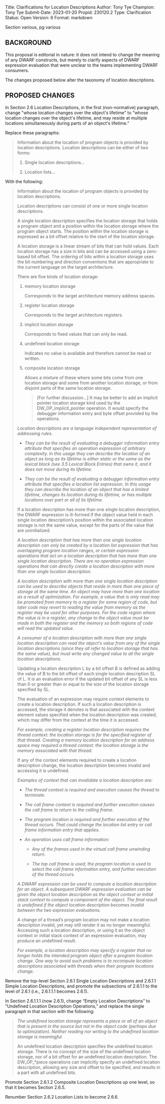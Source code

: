 Title:       Clarifications for Location Descriptions
Author:      Tony Tye
Champion:    Tony Tye
Submit-Date: 2023-01-20
Propid:      230120.2
Type:        Clarification
Status:      Open
Version:     6
Format:      markdown

Section various, pg various

BACKGROUND
----------

This proposal is editorial in nature: it does not intend to change the
meaning of any DWARF constructs, but merely to clarify aspects of
DWARF expression evaluation that were unclear to the teams implementing
DWARF consumers.

The changes proposed below alter the taxonomy of location descriptions.


PROPOSED CHANGES
----------------

In Section 2.6 Location Descriptions, in the first (non-normative)
paragraph, change "whose location changes over the object's lifetime" to
"whose location changes over the object's lifetime, and may reside at
multiple locations simultaneously during parts of an object's lifetime."

Replace these paragraphs:

> Information about the location of program objects is provided by
> location descriptions. Location descriptions can be either of two
> forms:
> 
> 1. Single location descriptions...
> 
> 2. Location lists...

With the following:

> Information about the location of program objects is provided by
> location descriptions.
> 
> Location descriptions can consist of one or more single location
> descriptions.
> 
> A single location description specifies the location storage that
> holds a program object and a position within the location storage
> where the program object starts. The position within the location
> storage is expressed as a bit offset relative to the start of the
> location storage.
> 
> A location storage is a linear stream of bits that can hold values.
> Each location storage has a size in bits and can be accessed using a
> zero-based bit offset. The ordering of bits within a location
> storage uses the bit numbering and direction conventions that are
> appropriate to the current language on the target architecture.
> 
> There are five kinds of location storage:
> 
>  1. memory location storage
> 
>     Corresponds to the target architecture memory address spaces.
> 
>  2. register location storage
> 
>     Corresponds to the target architecture registers.
> 
>  3. implicit location storage
> 
>     Corresponds to fixed values that can only be read.
> 
>  4. undefined location storage
> 
>     Indicates no value is available and therefore cannot be read or
>     written.
> 
>  5. composite location storage
> 
>     Allows a mixture of these where some bits come from one location
>     storage and some from another location storage, or from disjoint
>     parts of the same location storage.
> 
>     > [For further discussion...]
>     > It may be better to add an implicit pointer location storage
>     > kind used by the DW_OP_implicit_pointer operation. It would
>     > specify the debugger information entry and byte offset
>     > provided by the operations.
> 
> *Location descriptions are a language independent
> representation of addressing rules.*
> 
>   * *They can be the result of evaluating a debugger
>     information entry attribute that specifies an operation expression of
>     arbitrary complexity. In this usage they can describe the
>     location of an object as long as its lifetime is either static
>     or the same as the lexical block (see 3.5 Lexical Block Entries)
>     that owns it, and it does not move during its lifetime.*
> 
>   * *They can be the result of evaluating a debugger
>     information entry attribute that specifies a location list expression.
>     In this usage they can describe the location of an object that has
>     a limited lifetime, changes its location during its lifetime, or
>     has multiple locations over part or all of its lifetime.*
> 
> If a location description has more than one single location
> description, the DWARF expression is ill-formed if the object value
> held in each single location description’s position within the
> associated location storage is not the same value, except for the
> parts of the value that are uninitialized.
> 
> *A location description that has more than one single
> location description can only be created by a location list
> expression that has overlapping program location ranges, or certain
> expression operations that act on a location description that has
> more than one single location description. There are no operation
> expression operations that can directly create a location
> description with more than one single location description.*
> 
> *A location description with more than one single
> location description can be used to describe objects that reside in
> more than one piece of storage at the same time. An object may have
> more than one location as a result of optimization. For example, a
> value that is only read may be promoted from memory to a register
> for some region of code, but later code may revert to reading the
> value from memory as the register may be used for other purposes.
> For the code region where the value is in a register, any change to
> the object value must be made in both the register and the memory so
> both regions of code will read the updated value.*
> 
> *A consumer of a location description with more than
> one single location description can read the object’s value from any
> of the single location descriptions (since they all refer to
> location storage that has the same value), but must write any
> changed value to all the single location descriptions.*
> 
> Updating a location description L by a bit offset B is defined as
> adding the value of B to the bit offset of each single location
> description SL of L. It is an evaluation error if the updated bit
> offset of any SL is less than 0 or greater than or equal to the size
> of the location storage specified by SL.
> 
> The evaluation of an expression may require context elements to
> create a location description. If such a location description is
> accessed, the storage it denotes is that associated with the context
> element values specified when the location description was created,
> which may differ from the context at the time it is accessed.
> 
> *For example, creating a register location
> description requires the thread context: the location storage is for
> the specified register of that thread. Creating a memory location
> description for an address space may required a thread context: the
> location storage is the memory associated with that thread.*
> 
> If any of the context elements required to create a location
> description change, the location description becomes invalid and
> accessing it is undefined.
> 
> *Examples of context that can invalidate a location
> description are:*
> 
>   * *The thread context is required and execution causes the
>     thread to terminate.*
> 
>   * *The call frame context is required and further execution
>     causes the call frame to return to the calling frame.*
> 
>   * *The program location is required and further execution
>     of the thread occurs. That could change the location list entry or call
>     frame information entry that applies.*
> 
>   * *An operation uses call frame information:*
> 
>       * *Any of the frames used in the virtual call frame
> 	unwinding return.*
> 
>       * *The top call frame is used, the program location is
> 	used to select the call frame information entry, and further
> 	execution of the thread occurs.*
> 
> *A DWARF expression can be used to compute a location
> description for an object. A subsequent DWARF expression evaluation
> can be given the object location description as the object context
> or initial stack context to compute a component of the object. The
> final result is undefined if the object location description becomes
> invalid between the two expression evaluations.*
> 
> A change of a thread’s program location may not make a location
> description invalid, yet may still render it as no longer
> meaningful. Accessing such a location description, or using it as
> the object context or initial stack context of an expression
> evaluation, may produce an undefined result.
> 
> *For example, a location description may specify a
> register that no longer holds the intended program object after a
> program location change. One way to avoid such problems is to
> recompute location descriptions associated with threads when their
> program locations change.*


Remove the top-level Section 2.6.1 Single Location Descriptions and
2.6.1.1 Simple Location Descriptions, and promote the subsections of
2.6.1.1 to the level of 2.6.1 (i.e., 2.6.1.1.1 becomes 2.6.1).

In Section 2.6.1.1.1 (now 2.6.1), change “Empty Location Descriptions”
to “Undefined Location Description Operations,” and replace the single
paragraph in that section with the following:

> *The undefined location storage represents a piece or
> all of an object that is present in the source but not in the object
> code (perhaps due to optimization). Neither reading nor writing to
> the undefined location storage is meaningful.*
> 
> An undefined location description specifies the undefined location
> storage. There is no concept of the size of the undefined location
> storage, nor of a bit offset for an undefined location description.
> The DW_OP_*piece operations can implicitly specify an undefined
> location description, allowing any size and offset to be specified,
> and results in a part with all undefined bits.

Promote Section 2.6.1.2 Composite Location Descriptions up one level, so
that it becomes Section 2.6.5.

Renumber Section 2.6.2 Location Lists to become 2.6.6.

